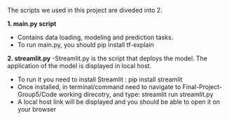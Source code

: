 
The scripts we used in this project are diveded into 2.

**1. main.py script** 
  - Contains data loading, modeling and prediction tasks. 
  - To run main.py, you should pip install tf-explain

**2. streamlit.py** 
  -Streamlit.py is the script that deploys the model. The application of the model is displayed in local      host. 
  - To run it you need to install Streamlit : pip install streamlit
  - Once installed, in terminal/command need to navigate to Final-Project-Group5/Code working direcotry,  and type: streamlit run streamlit.py
  - A local host link will be displayed and you should be able to open it on your browser 
